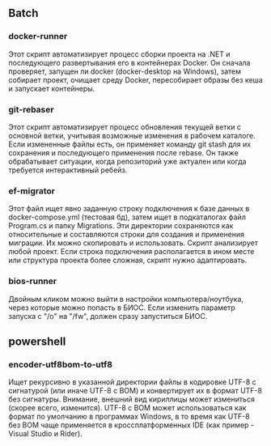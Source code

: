 ## Batch

### docker-runner

Этот скрипт автоматизирует процесс сборки проекта на .NET и последующего развертывания его в контейнерах Docker.
Он сначала проверяет, запущен ли docker (docker-desktop на Windows), затем собирает проект, очищает среду Docker, пересобирает образы без кеша и запускает контейнеры.

### git-rebaser

Этот скрипт автоматизирует процесс обновления текущей ветки с основной ветки, учитывая возможные изменения в рабочем каталоге.
Если измененные файлы есть, он применяет команду git stash для их сохранения и последующего применения после rebase.
Он также обрабатывает ситуации, когда репозиторий уже актуален или когда требуется интерактивный ребейз.

### ef-migrator

Этот файл ищет явно заданную строку подключения к базе данных в docker-compose.yml (тестовая бд), затем ищет в подкаталогах файл Program.cs и папку Migrations.
Эти директории сохраняются как относительные и составляются строки для создания и применения миграции.
Их можно скопировать и использовать.
Скрипт анализирует любой проект.
Если строка подключения располагается в ином месте или структура проекта более сложная, скрипт нужно адаптировать.

### bios-runner

Двойным кликом можно выйти в настройки компьютера/ноутбука, через которые можно попасть в БИОС. Если изменить параметр запуска с "/o" на "/fw", должен сразу запуститься БИОС.

## powershell

### encoder-utf8bom-to-utf8

Ищет рекурсивно в указанной директории файлы в кодировке UTF-8 с сигнатурой (или иначе UTF-8 с BOM) и конвертирует их в формат UTF-8 без сигнатуры. Внимание, внешний вид кириллицы может измениться (скорее всего, изменится). UTF-8 с BOM может использоваться как формат по умолчанию в программах Windows, в то время как UTF-8 без BOM чаще применяется в кроссплатформенных IDE (как пример - Visual Studio и Rider).
